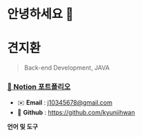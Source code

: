 # 안녕하세요 👋

# 견지환
> Back-end Development, JAVA
### [📃 Notion 포트폴리오](https://heavenly-flannel-820.notion.site/5cd9c683d32c4c08b30736dab6241438?pvs=4)

* ✉️ **Email** : j10345678@gmail.com
* 🚀 **Github** : https://github.com/kyunjihwan

**언어 및 도구**  



